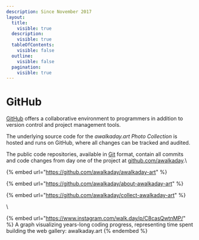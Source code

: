 ```yaml
---
description: Since November 2017
layout:
  title:
    visible: true
  description:
    visible: true
  tableOfContents:
    visible: false
  outline:
    visible: false
  pagination:
    visible: true
---
```


# GitHub

[GitHub](https://github.com/) offers a collaborative environment to programmers in addition to version control and project management tools.&#x20;

The underlying source code for the _awalkaday.art Photo Collection_ is hosted and runs on GitHub, where all changes can be tracked and audited.&#x20;

The public code repositories, available in [Git](https://git-scm.com/) format, contain all commits and code changes from day one of the project at [github.com/awalkaday](https://github.com/awalkaday).\


{% embed url="https://github.com/awalkaday/awalkaday-art" %}

{% embed url="https://github.com/awalkaday/about-awalkaday-art" %}

{% embed url="https://github.com/awalkaday/collect-awalkaday-art" %}

\


{% embed url="https://www.instagram.com/walk.day/p/C8casQwtnMP/" %}
A graph visualizing years-long coding progress, representing time spent building the web gallery: awalkaday.art
{% endembed %}


